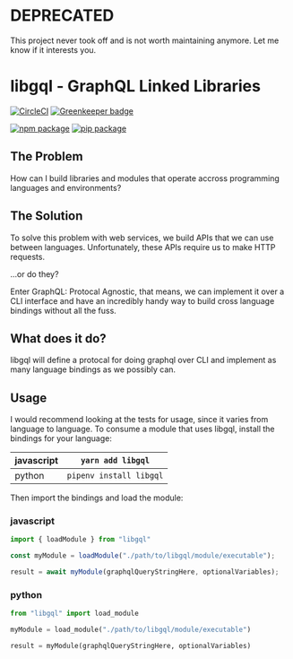 # DEPRECATED

This project never took off and is not worth maintaining anymore. Let me know if it interests you.

# libgql - GraphQL Linked Libraries

[![CircleCI][build-badge]][build]
[![Greenkeeper badge][greenkeeper-badge]][greenkeeper]

[![npm package][npm-badge]][npm]
[![pip package][pip-badge]][pip]

## The Problem

How can I build libraries and modules that operate accross programming
languages and environments?

## The Solution

To solve this problem with web services, we build APIs that we can use between
languages. Unfortunately, these APIs require us to make HTTP requests.

...or do they?

Enter GraphQL: Protocal Agnostic, that means, we can implement it over a CLI
interface and have an incredibly handy way to build cross language bindings
without all the fuss.

## What does it do?

libgql will define a protocal for doing graphql over CLI and implement as many
language bindings as we possibly can.

## Usage

I would recommend looking at the tests for usage, since it varies from language
to language. To consume a module that uses libgql, install the bindings for your
language:

| javascript | `yarn add libgql`       |
|------------|-------------------------|
| python     | `pipenv install libgql` |

Then import the bindings and load the module:


### javascript
```javascript
import { loadModule } from "libgql"

const myModule = loadModule("./path/to/libgql/module/executable");

result = await myModule(graphqlQueryStringHere, optionalVariables);
```

### python

```python
from "libgql" import load_module

myModule = load_module("./path/to/libgql/module/executable")

result = myModule(graphqlQueryStringHere, optionalVariables)
```

[build-badge]: https://circleci.com/gh/brysgo/libgql.svg?style=shield
[build]: https://circleci.com/gh/brysgo/libgql

[npm-badge]: https://img.shields.io/npm/v/libgql.png?style=flat-square
[npm]: https://www.npmjs.org/package/libgql

[pip-badge]: https://badge.fury.io/py/libgql.svg
[pip]: https://badge.fury.io/py/libgql

[greenkeeper-badge]: https://badges.greenkeeper.io/brysgo/libgql.svg
[greenkeeper]: https://greenkeeper.io/
